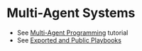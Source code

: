 # Multi-Agent Systems

- See [Multi-Agent Programming](../tutorials/multi-agent-programming.md) tutorial
- See [Exported and Public Playbooks](exported-and-public-playbooks.md)
